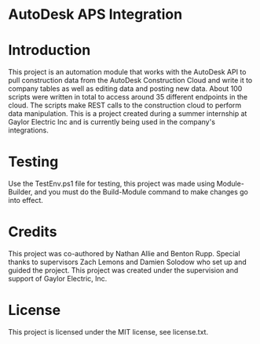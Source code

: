 # AutoDesk APS Integration

# Introduction

This project is an automation module that works with the AutoDesk API to pull construction data from the AutoDesk Construction Cloud and write it to company tables as well as editing data and posting new data. About 100 scripts were written in total to access around 35 different endpoints in the cloud. The scripts make REST calls to the construction cloud to perform data manipulation. This is a project created during a summer internship at Gaylor Electric Inc and is currently being used in the company's integrations.

# Testing

Use the TestEnv.ps1 file for testing, this project was made using Module-Builder, and you must do the Build-Module command to make changes go into effect.

# Credits

This project was co-authored by Nathan Allie and Benton Rupp. Special thanks to supervisors Zach Lemons and Damien Solodow who set up and guided the project. This project was created under the supervision and support of Gaylor Electric, Inc.

# License

This project is licensed under the MIT license, see license.txt.
